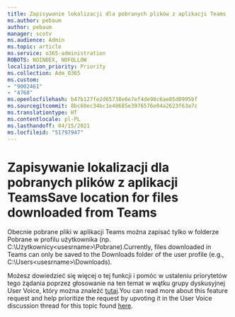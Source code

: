 ```yaml
---
title: Zapisywanie lokalizacji dla pobranych plików z aplikacji Teams
ms.author: pebaum
author: pebaum
manager: scotv
ms.audience: Admin
ms.topic: article
ms.service: o365-administration
ROBOTS: NOINDEX, NOFOLLOW
localization_priority: Priority
ms.collection: Adm_O365
ms.custom:
- "9002461"
- "4768"
ms.openlocfilehash: b47b127fe2d65738e6e7ef4de98c6ae85d0995bf
ms.sourcegitcommit: 8bc60ec34bc1e40685e3976576e04a2623f63a7c
ms.translationtype: HT
ms.contentlocale: pl-PL
ms.lasthandoff: 04/15/2021
ms.locfileid: "51797947"
---
```

# <a name="save-location-for-files-downloaded-from-teams"></a><span data-ttu-id="c5b73-102">Zapisywanie lokalizacji dla pobranych plików z aplikacji Teams</span><span class="sxs-lookup"><span data-stu-id="c5b73-102">Save location for files downloaded from Teams</span></span>

<span data-ttu-id="c5b73-103">Obecnie pobrane pliki w aplikacji Teams można zapisać tylko w folderze Pobrane w profilu użytkownika (np. C:\Użytkownicy\<usesrname>\Pobrane).</span><span class="sxs-lookup"><span data-stu-id="c5b73-103">Currently, files downloaded in Teams can only be saved to the Downloads folder of the user profile (e.g., C:\Users\<usesrname>\Downloads).</span></span>

<span data-ttu-id="c5b73-104">Możesz dowiedzieć się więcej o tej funkcji i pomóc w ustaleniu priorytetów tego żądania poprzez głosowanie na ten temat w wątku grupy dyskusyjnej User Voice, który można znaleźć [tutaj](https://microsoftteams.uservoice.com/forums/555103-public/suggestions/18693262-have-the-download-function-of-files-allow-you-to-s).</span><span class="sxs-lookup"><span data-stu-id="c5b73-104">You can read more about this feature request and help prioritize the request by upvoting it in the User Voice discussion thread for this topic found [here](https://microsoftteams.uservoice.com/forums/555103-public/suggestions/18693262-have-the-download-function-of-files-allow-you-to-s).</span></span>
